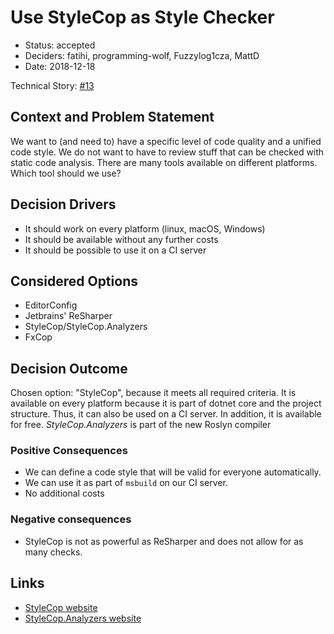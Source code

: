 # Use StyleCop as Style Checker

* Status: accepted
* Deciders: fatihi, programming-wolf, Fuzzylog1cza, MattD
* Date: 2018-12-18

Technical Story: [#13](https://github.com/fatihi/fiveringsdb/issues/13)

## Context and Problem Statement

We want to (and need to) have a specific level of code quality
and a unified code style. We do not want to have to review
stuff that can be checked with static code analysis.
There are many tools available on different platforms.
Which tool should we use?

## Decision Drivers

* It should work on every platform (linux, macOS, Windows)
* It should be available without any further costs
* It should be possible to use it on a CI server

## Considered Options

* EditorConfig
* Jetbrains' ReSharper
* StyleCop/StyleCop.Analyzers
* FxCop

## Decision Outcome

Chosen option: "StyleCop", because it meets all required criteria.
It is available on every platform because it is part of dotnet core
and the project structure. Thus, it can also be used on a CI server.
In addition, it is available for free.
_StyleCop.Analyzers_ is part of the new Roslyn compiler

### Positive Consequences 

* We can define a code style that will be valid for everyone automatically.
* We can use it as part of `msbuild` on our CI server. 
* No additional costs

### Negative consequences

* StyleCop  is not as powerful as ReSharper and does not allow for
as many checks. 

## Links

* [StyleCop website](https://github.com/StyleCop/StyleCop)
* [StyleCop.Analyzers website](https://github.com/DotNetAnalyzers/StyleCopAnalyzers)
